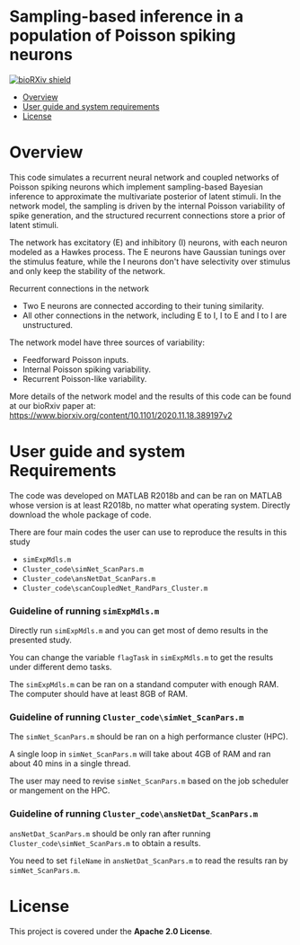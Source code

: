 # Sampling-based inference in a population of Poisson spiking neurons
 
[![bioRXiv shield](https://img.shields.io/badge/bioRxiv-bioRxiv-green)](https://www.biorxiv.org/content/10.1101/2020.11.18.389197v2)

- [Overview](#overview)
- [User guide and system requirements](#User-guide-and-system-requirements)
- [License](#License)

# Overview
This code simulates a recurrent neural network and coupled networks of Poisson spiking neurons which implement sampling-based Bayesian inference to approximate the multivariate posterior of latent stimuli. In the network model, the sampling is driven by the internal Poisson variability of spike generation, and the structured recurrent connections store a prior of latent stimuli.
<!-- We use this network model to show the network has an optimal non-zero recurrent strength to correctly sample the joint posterior, and the optimal recurrent stregnth is determined by the correlation strength between stimulus and context in the world. -->

The network has excitatory (E) and inhibitory (I) neurons, with each neuron modeled as a Hawkes process. 
The E neurons have Gaussian tunings over the stimulus feature, while the I neurons don't have selectivity over stimulus and only keep the stability of the network.

Recurrent connections in the network

- Two E neurons are connected according to their tuning similarity.
- All other connections in the network, including E to I, I to E and I to I are unstructured.

The network model have three sources of variability:

- Feedforward Poisson inputs.
- Internal Poisson spiking variability.
- Recurrent Poisson-like variability.

More details of the network model and the results of this code can be found at our bioRxiv paper at:
https://www.biorxiv.org/content/10.1101/2020.11.18.389197v2

# User guide and system Requirements
The code was developed on MATLAB R2018b and can be ran on MATLAB whose version is at least R2018b, no matter what operating system.
Directly download the whole package of code. 

There are four main codes the user can use to reproduce the results in this study

- `simExpMdls.m`
- `Cluster_code\simNet_ScanPars.m`
- `Cluster_code\ansNetDat_ScanPars.m`
- `Cluster_code\scanCoupledNet_RandPars_Cluster.m`

### Guideline of running `simExpMdls.m`

Directly run `simExpMdls.m` and you can get most of demo results in the presented study.

You can change the variable `flagTask` in `simExpMdls.m` to get the results under different demo tasks.

The `simExpMdls.m` can be ran on a standand computer with enough RAM. The computer should have at least 8GB of RAM.

### Guideline of running `Cluster_code\simNet_ScanPars.m`
The `simNet_ScanPars.m` should be ran on a high performance cluster (HPC). 

A single loop in `simNet_ScanPars.m` will take about 4GB of RAM and ran about 40 mins in a single thread.
 
The user may need to revise `simNet_ScanPars.m` based on the job scheduler or mangement on the HPC.

### Guideline of running `Cluster_code\ansNetDat_ScanPars.m`
`ansNetDat_ScanPars.m` should be only ran after running `Cluster_code\simNet_ScanPars.m` to obtain a results.

You need to set `fileName` in `ansNetDat_ScanPars.m` to read the results ran by `simNet_ScanPars.m`.

# License
This project is covered under the **Apache 2.0 License**.
